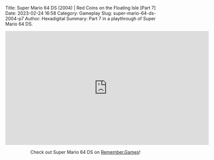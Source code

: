 Title: Super Mario 64 DS (2004) | Red Coins on the Floating Isle [Part 7]
Date: 2023-02-24 16:58
Category: Gameplay
Slug: super-mario-64-ds-2004-p7
Author: Hexadigital
Summary: Part 7 in a playthrough of Super Mario 64 DS.

<center><iframe src="https://www.youtube.com/embed/vHFo67Wf_Zk?feature=oembed" allow="accelerometer; autoplay; encrypted-media; gyroscope; picture-in-picture" width="640" height="360" frameborder="0"></iframe>

Check out Super Mario 64 DS on [Remember.Games](https://remember.games/game/2250/super-mario-64-ds/)!</center>


